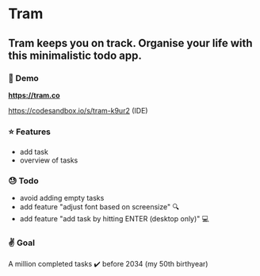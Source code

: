 # Tram

## Tram keeps you on track. Organise your life with this minimalistic todo app.

### :rocket: Demo

**https://tram.co**

https://codesandbox.io/s/tram-k9ur2 (IDE)

### :star: Features

- add task
- overview of tasks

### :sweat: Todo

- avoid adding empty tasks
- add feature "adjust font based on screensize" :mag:
- add feature "add task by hitting ENTER (desktop only)" :computer:

### :v: Goal

A million completed tasks :heavy_check_mark: before 2034 (my 50th birthyear)

